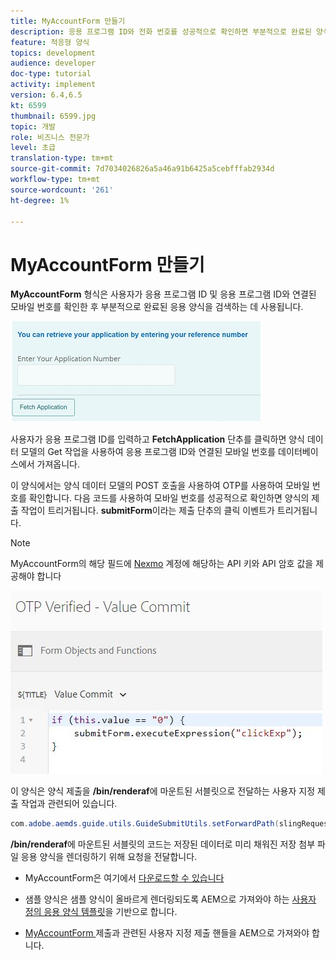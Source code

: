```yaml
---
title: MyAccountForm 만들기
description: 응용 프로그램 ID와 전화 번호를 성공적으로 확인하면 부분적으로 완료된 양식을 검색할 myaccount 양식을 만듭니다.
feature: 적응형 양식
topics: development
audience: developer
doc-type: tutorial
activity: implement
version: 6.4,6.5
kt: 6599
thumbnail: 6599.jpg
topic: 개발
role: 비즈니스 전문가
level: 초급
translation-type: tm+mt
source-git-commit: 7d7034026826a5a46a91b6425a5cebfffab2934d
workflow-type: tm+mt
source-wordcount: '261'
ht-degree: 1%

---
```




# MyAccountForm 만들기

**MyAccountForm** 형식은 사용자가 응용 프로그램 ID 및 응용 프로그램 ID와 연결된 모바일 번호를 확인한 후 부분적으로 완료된 응용 양식을 검색하는 데 사용됩니다.

![내 계정 양식](assets/6599.JPG)

사용자가 응용 프로그램 ID를 입력하고 **FetchApplication** 단추를 클릭하면 양식 데이터 모델의 Get 작업을 사용하여 응용 프로그램 ID와 연결된 모바일 번호를 데이터베이스에서 가져옵니다.

이 양식에서는 양식 데이터 모델의 POST 호출을 사용하여 OTP를 사용하여 모바일 번호를 확인합니다. 다음 코드를 사용하여 모바일 번호를 성공적으로 확인하면 양식의 제출 작업이 트리거됩니다. **submitForm**&#x200B;이라는 제출 단추의 클릭 이벤트가 트리거됩니다.

>[!NOTE]
> MyAccountForm의 해당 필드에 [Nexmo](https://dashboard.nexmo.com/) 계정에 해당하는 API 키와 API 암호 값을 제공해야 합니다

![트리거 제출](assets/trigger-submit.JPG)



이 양식은 양식 제출을 **/bin/renderaf**&#x200B;에 마운트된 서블릿으로 전달하는 사용자 지정 제출 작업과 관련되어 있습니다.

```java
com.adobe.aemds.guide.utils.GuideSubmitUtils.setForwardPath(slingRequest,"/bin/renderaf",null,null);
```

**/bin/renderaf**&#x200B;에 마운트된 서블릿의 코드는 저장된 데이터로 미리 채워진 저장 첨부 파일 응용 양식을 렌더링하기 위해 요청을 전달합니다.


* MyAccountForm은 여기에서 [다운로드할 수 있습니다](assets/my-account-form.zip)

* 샘플 양식은 샘플 양식이 올바르게 렌더링되도록 AEM으로 가져와야 하는 [사용자 정의 응용 양식 템플릿](assets/custom-template-with-page-component.zip)을 기반으로 합니다.

* [MyAccountForm ](assets/custom-submit-my-account-form.zip) 제출과 관련된 사용자 지정 제출 핸들을 AEM으로 가져와야 합니다.
